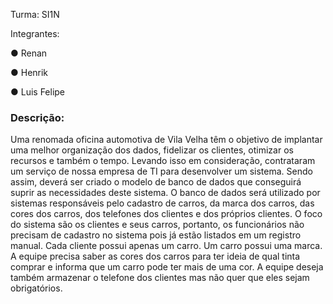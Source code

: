Turma: SI1N

Integrantes:

● Renan

● Henrik 

● Luis Felipe

### Descrição:

Uma renomada oficina automotiva de Vila Velha têm o objetivo de implantar uma melhor organização dos dados, fidelizar os clientes, otimizar os recursos e também o tempo. Levando isso em consideração, contrataram um serviço de nossa empresa de TI para desenvolver um sistema. Sendo assim, deverá ser criado o modelo de banco de dados que conseguirá suprir as necessidades deste sistema. O banco de dados será utilizado por sistemas responsáveis pelo cadastro de carros, da marca dos carros, das cores dos carros, dos telefones dos clientes e dos próprios clientes. O foco do sistema são os clientes e seus carros, portanto, os funcionários não precisam de cadastro no sistema pois já estão listados em um registro manual. Cada cliente possui apenas um carro. Um carro possui uma marca. A equipe precisa saber as cores dos carros para ter ideia de qual tinta comprar e informa que um carro pode ter mais de uma cor. A equipe deseja também armazenar o telefone dos clientes mas não quer que eles sejam obrigatórios.
